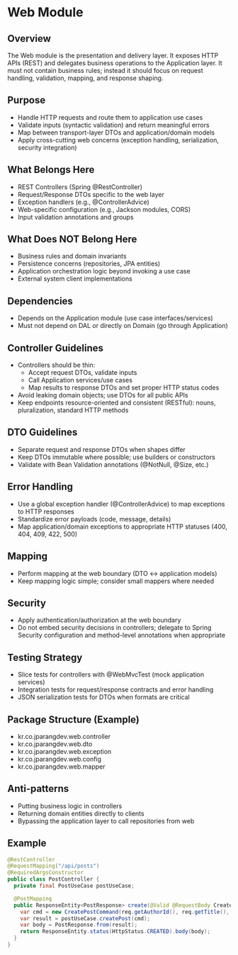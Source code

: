 # Web Module

## Overview

The Web module is the presentation and delivery layer. It exposes HTTP APIs (REST) and delegates business operations to the Application layer. It must not contain business rules; instead it should focus on request handling, validation, mapping, and response shaping.

## Purpose

- Handle HTTP requests and route them to application use cases
- Validate inputs (syntactic validation) and return meaningful errors
- Map between transport-layer DTOs and application/domain models
- Apply cross-cutting web concerns (exception handling, serialization, security integration)

## What Belongs Here

- REST Controllers (Spring @RestController)
- Request/Response DTOs specific to the web layer
- Exception handlers (e.g., @ControllerAdvice)
- Web-specific configuration (e.g., Jackson modules, CORS)
- Input validation annotations and groups

## What Does NOT Belong Here

- Business rules and domain invariants
- Persistence concerns (repositories, JPA entities)
- Application orchestration logic beyond invoking a use case
- External system client implementations

## Dependencies

- Depends on the Application module (use case interfaces/services)
- Must not depend on DAL or directly on Domain (go through Application)

## Controller Guidelines

- Controllers should be thin:
  - Accept request DTOs, validate inputs
  - Call Application services/use cases
  - Map results to response DTOs and set proper HTTP status codes
- Avoid leaking domain objects; use DTOs for all public APIs
- Keep endpoints resource-oriented and consistent (RESTful): nouns, pluralization, standard HTTP methods

## DTO Guidelines

- Separate request and response DTOs when shapes differ
- Keep DTOs immutable where possible; use builders or constructors
- Validate with Bean Validation annotations (@NotNull, @Size, etc.)

## Error Handling

- Use a global exception handler (@ControllerAdvice) to map exceptions to HTTP responses
- Standardize error payloads (code, message, details)
- Map application/domain exceptions to appropriate HTTP statuses (400, 404, 409, 422, 500)

## Mapping

- Perform mapping at the web boundary (DTO <-> application models)
- Keep mapping logic simple; consider small mappers where needed

## Security

- Apply authentication/authorization at the web boundary
- Do not embed security decisions in controllers; delegate to Spring Security configuration and method-level annotations when appropriate

## Testing Strategy

- Slice tests for controllers with @WebMvcTest (mock application services)
- Integration tests for request/response contracts and error handling
- JSON serialization tests for DTOs when formats are critical

## Package Structure (Example)

- kr.co.jparangdev.web.controller
- kr.co.jparangdev.web.dto
- kr.co.jparangdev.web.exception
- kr.co.jparangdev.web.config
- kr.co.jparangdev.web.mapper

## Anti-patterns

- Putting business logic in controllers
- Returning domain entities directly to clients
- Bypassing the application layer to call repositories from web

## Example

```java
@RestController
@RequestMapping("/api/posts")
@RequiredArgsConstructor
public class PostController {
  private final PostUseCase postUseCase;

  @PostMapping
  public ResponseEntity<PostResponse> create(@Valid @RequestBody CreatePostRequest req) {
    var cmd = new CreatePostCommand(req.getAuthorId(), req.getTitle(), req.getContent());
    var result = postUseCase.createPost(cmd);
    var body = PostResponse.from(result);
    return ResponseEntity.status(HttpStatus.CREATED).body(body);
  }
}
```
